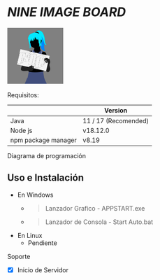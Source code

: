 # ***NINE IMAGE BOARD*** 
<img src="https://github.com/CBujeda/TFG-PROYECT-Nine_Image_Board/blob/main/Sources/Logo.png" width="128"/>

Requisitos:


|                     | Version              |
| --------------------- | ---------------------- |
| Java                | 11 / 17 (Recomended) |
| Node js             | v18.12.0             |
| npm package manager | v8.19                |

Diagrama de programación

## Uso e Instalación

* En Windows
  * > Lanzador Grafico    - APPSTART.exe
    >
  * > Lanzador de Consola - Start Auto.bat
    >
* En Linux
  * Pendiente


Soporte

* [X] Inicio de Servidor
